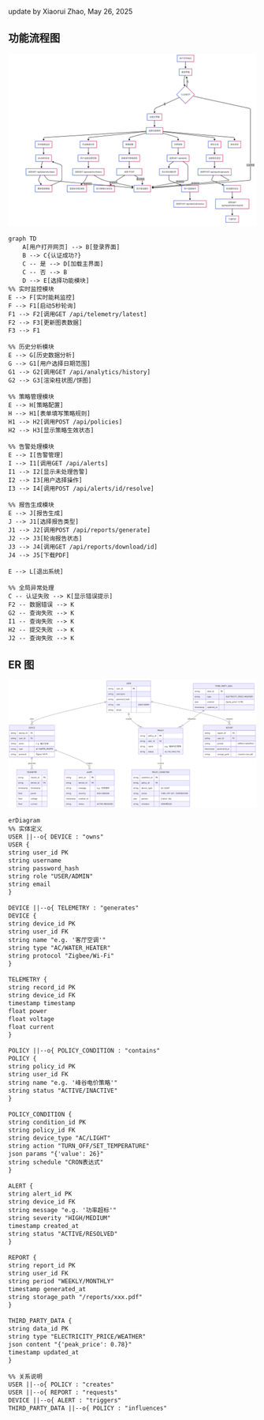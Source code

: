 update by Xiaorui Zhao, May 26, 2025

## 功能流程图

![image-20250526155035204](img/功能流程图.png)
    

    graph TD
        A[用户打开网页] --> B[登录界面]
        B --> C{认证成功?}
        C -- 是 --> D[加载主界面]
        C -- 否 --> B
        D --> E[选择功能模块]
    %% 实时监控模块
    E --> F[实时能耗监控]
    F --> F1[启动5秒轮询]
    F1 --> F2[调用GET /api/telemetry/latest]
    F2 --> F3[更新图表数据]
    F3 --> F1
    
    %% 历史分析模块
    E --> G[历史数据分析]
    G --> G1[用户选择日期范围]
    G1 --> G2[调用GET /api/analytics/history]
    G2 --> G3[渲染柱状图/饼图]
    
    %% 策略管理模块
    E --> H[策略配置]
    H --> H1[表单填写策略规则]
    H1 --> H2[调用POST /api/policies]
    H2 --> H3[显示策略生效状态]
    
    %% 告警处理模块
    E --> I[告警管理]
    I --> I1[调用GET /api/alerts]
    I1 --> I2[显示未处理告警]
    I2 --> I3[用户选择操作]
    I3 --> I4[调用POST /api/alerts/id/resolve]
    
    %% 报告生成模块
    E --> J[报告生成]
    J --> J1[选择报告类型]
    J1 --> J2[调用POST /api/reports/generate]
    J2 --> J3[轮询报告状态]
    J3 --> J4[调用GET /api/reports/download/id]
    J4 --> J5[下载PDF]
    
    E --> L[退出系统]
    
    %% 全局异常处理
    C -- 认证失败 --> K[显示错误提示]
    F2 -- 数据错误 --> K
    G2 -- 查询失败 --> K
    I1 -- 查询失败 --> K
    H2 -- 提交失败 --> K
    J2 -- 查询失败 --> K
## ER 图

![ER](img/ER.png)

```
erDiagram
%% 实体定义
USER ||--o{ DEVICE : "owns"
USER {
string user_id PK
string username
string password_hash
string role "USER/ADMIN"
string email
}

DEVICE ||--o{ TELEMETRY : "generates"
DEVICE {
string device_id PK
string user_id FK
string name "e.g. '客厅空调'"
string type "AC/WATER_HEATER"
string protocol "Zigbee/Wi-Fi"
}

TELEMETRY {
string record_id PK
string device_id FK
timestamp timestamp
float power
float voltage
float current
}

POLICY ||--o{ POLICY_CONDITION : "contains"
POLICY {
string policy_id PK
string user_id FK
string name "e.g. '峰谷电价策略'"
string status "ACTIVE/INACTIVE"
}

POLICY_CONDITION {
string condition_id PK
string policy_id FK
string device_type "AC/LIGHT"
string action "TURN_OFF/SET_TEMPERATURE"
json params "{'value': 26}"
string schedule "CRON表达式"
}

ALERT {
string alert_id PK
string device_id FK
string message "e.g. '功率超标'"
string severity "HIGH/MEDIUM"
timestamp created_at
string status "ACTIVE/RESOLVED"
}

REPORT {
string report_id PK
string user_id FK
string period "WEEKLY/MONTHLY"
timestamp generated_at
string storage_path "/reports/xxx.pdf"
}

THIRD_PARTY_DATA {
string data_id PK
string type "ELECTRICITY_PRICE/WEATHER"
json content "{'peak_price': 0.78}"
timestamp updated_at
}

%% 关系说明
USER ||--o{ POLICY : "creates"
USER ||--o{ REPORT : "requests"
DEVICE ||--o{ ALERT : "triggers"
THIRD_PARTY_DATA ||--o{ POLICY : "influences"
```

